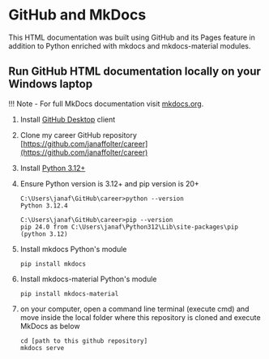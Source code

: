 # GitHub and MkDocs

This HTML documentation was built using GitHub and its Pages feature in addition to Python enriched with mkdocs and mkdocs-material modules.


## Run GitHub HTML documentation locally on your Windows laptop

!!! Note
    - For full MkDocs documentation visit [mkdocs.org](https://www.mkdocs.org).

1. Install [GitHub Desktop](https://desktop.github.com/) client

1. Clone my career GitHub repository [https://github.com/janaffolter/career](https://github.com/janaffolter/career)

1. Install [Python 3.12+](https://www.python.org/)

1. Ensure Python version is 3.12+ and pip version is 20+

    ```
    C:\Users\janaf\GitHub\career>python --version
    Python 3.12.4

    C:\Users\janaf\GitHub\career>pip --version
    pip 24.0 from C:\Users\janaf\Python312\Lib\site-packages\pip (python 3.12)
    ```

1. Install mkdocs Python's module

    ```
    pip install mkdocs
    ```

1. Install mkdocs-material Python's module

    ```
    pip install mkdocs-material
    ```

1. on your computer, open a command line terminal (execute cmd) and move inside the local folder where this repository is cloned and execute MkDocs as below

    ```
    cd [path to this github repository]
    mkdocs serve
    ```



